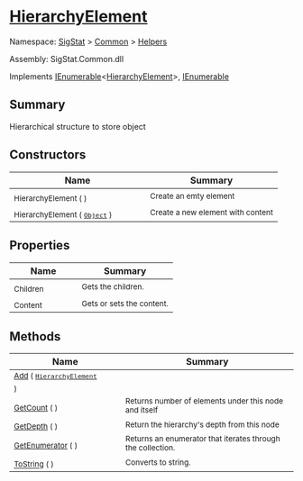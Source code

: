 # [HierarchyElement](./HierarchyElement.md)

Namespace: [SigStat]() > [Common](./../README.md) > [Helpers](./README.md)

Assembly: SigStat.Common.dll

Implements [IEnumerable](https://docs.microsoft.com/en-us/dotnet/api/System.Collections.Generic.IEnumerable-1)\<[HierarchyElement](./HierarchyElement.md)>, [IEnumerable](https://docs.microsoft.com/en-us/dotnet/api/System.Collections.IEnumerable)

## Summary
Hierarchical structure to store object

## Constructors

| Name | Summary | 
| --- | --- | 
| <sub>HierarchyElement (  )</sub><em>&nbsp;&nbsp;&nbsp;&nbsp;&nbsp;&nbsp;&nbsp;&nbsp;&nbsp;&nbsp;&nbsp;&nbsp;</em>| <sub>Create an emty element</sub>| <br>
| <sub>HierarchyElement ( [`Object`](https://docs.microsoft.com/en-us/dotnet/api/System.Object) )</sub><em>&nbsp;&nbsp;&nbsp;&nbsp;&nbsp;&nbsp;&nbsp;&nbsp;&nbsp;&nbsp;&nbsp;&nbsp;</em>| <sub>Create a new element with content</sub>| <br>


## Properties

| Name | Summary | 
| --- | --- | 
| <sub>Children</sub><em>&nbsp;&nbsp;&nbsp;&nbsp;&nbsp;&nbsp;&nbsp;&nbsp;&nbsp;&nbsp;&nbsp;&nbsp;</em>| <sub>Gets the children.</sub>| <br>
| <sub>Content</sub><em>&nbsp;&nbsp;&nbsp;&nbsp;&nbsp;&nbsp;&nbsp;&nbsp;&nbsp;&nbsp;&nbsp;&nbsp;</em>| <sub>Gets or sets the content.</sub>| <br>


## Methods

| Name | Summary | 
| --- | --- | 
| <sub>[Add](./Methods/HierarchyElement-100664053.md) ( [`HierarchyElement`](./HierarchyElement.md) )</sub><em>&nbsp;&nbsp;&nbsp;&nbsp;&nbsp;&nbsp;&nbsp;&nbsp;&nbsp;&nbsp;&nbsp;&nbsp;</em>| <sub></sub>| <br>
| <sub>[GetCount](./Methods/HierarchyElement-100664055.md) (  )</sub><em>&nbsp;&nbsp;&nbsp;&nbsp;&nbsp;&nbsp;&nbsp;&nbsp;&nbsp;&nbsp;&nbsp;&nbsp;</em>| <sub>Returns number of elements under this node and itself</sub>| <br>
| <sub>[GetDepth](./Methods/HierarchyElement-100664054.md) (  )</sub><em>&nbsp;&nbsp;&nbsp;&nbsp;&nbsp;&nbsp;&nbsp;&nbsp;&nbsp;&nbsp;&nbsp;&nbsp;</em>| <sub>Return the hierarchy's depth from this node</sub>| <br>
| <sub>[GetEnumerator](./Methods/HierarchyElement-100664057.md) (  )</sub><em>&nbsp;&nbsp;&nbsp;&nbsp;&nbsp;&nbsp;&nbsp;&nbsp;&nbsp;&nbsp;&nbsp;&nbsp;</em>| <sub>Returns an enumerator that iterates through the collection.</sub>| <br>
| <sub>[ToString](./Methods/HierarchyElement-100664056.md) (  )</sub><em>&nbsp;&nbsp;&nbsp;&nbsp;&nbsp;&nbsp;&nbsp;&nbsp;&nbsp;&nbsp;&nbsp;&nbsp;</em>| <sub>Converts to string.</sub>| <br>


